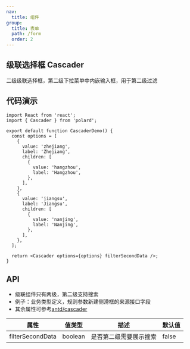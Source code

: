 ```yaml
---
nav:
  title: 组件
group:
  title: 表单
  path: /form
  order: 2
---
```


## 级联选择框 Cascader

二级级联选择框，第二级下拉菜单中内嵌输入框，用于第二级过滤

## 代码演示

```tsx
import React from 'react';
import { Cascader } from 'polard';

export default function CascaderDemo() {
  const options = [
    {
      value: 'zhejiang',
      label: 'Zhejiang',
      children: [
        {
          value: 'hangzhou',
          label: 'Hangzhou',
        },
      ],
    },
    {
      value: 'jiangsu',
      label: 'Jiangsu',
      children: [
        {
          value: 'nanjing',
          label: 'Nanjing',
        },
      ],
    },
  ];

  return <Cascader options={options} filterSecondData />;
}
```

## API

- 级联组件只有两级，第二级支持搜索
- 例子：业务类型定义，规则参数新建侧滑框的来源接口字段
- 其余属性可参考[antd/cascader](https://ant.design/components/cascader-cn/)

| 属性             | 值类型  | 描述                   | 默认值 |
| ---------------- | ------- | ---------------------- | ------ |
| filterSecondData | boolean | 是否第二级需要展示搜索 | false  |
